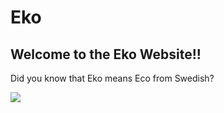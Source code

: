 <!DOCTYPE html>
<html>
<body>

<h1>Eko</h1>
<h2>Welcome to the Eko Website!!</h2>
<p>Did you know that Eko means Eco from Swedish?</p>

</body>
</html>
<img src=”(https://qrcodechimp.s3.amazonaws.com/blog/wp-content/uploads/2020/10/scan-qr-code-on-android.png)”>
</body>
</html>

</body>
</html>
